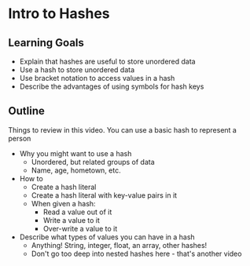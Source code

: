 # Intro to Hashes

## Learning Goals

+ Explain that hashes are useful to store unordered data
+ Use a hash to store unordered data
+ Use bracket notation to access values in a hash
+ Describe the advantages of using symbols for hash keys 

## Outline

Things to review in this video. You can use a basic hash to represent a person

+ Why you might want to use a hash
  + Unordered, but related groups of data
  + Name, age, hometown, etc.
+ How to
  + Create a hash literal
  + Create a hash literal with key-value pairs in it
  + When given a hash:
    + Read a value out of it
    + Write a value to it
    + Over-write a value to it
+ Describe what types of values you can have in a hash
  + Anything! String, integer, float, an array, other hashes!
  + Don't go too deep into nested hashes here - that's another video
